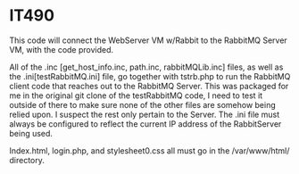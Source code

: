 # IT490

This code will connect the WebServer VM w/Rabbit to the RabbitMQ Server VM, with the code provided.  

All of the .inc [get_host_info.inc, path.inc, rabbitMQLib.inc] files, as well as the .ini[testRabbitMQ.ini] file, go together with tstrb.php to run the RabbitMQ client code that reaches out to the RabbitMQ Server. This was packaged for me in the original git clone of the testRabbitMQ code, I need to test it outside of there to make sure none of the other files are somehow being relied upon. I suspect the rest only pertain to the Server. The .ini file must always be configured to reflect the current IP address of the RabbitServer being used. 

Index.html, login.php, and stylesheet0.css all must go in the /var/www/html/<webdirname> directory. 
